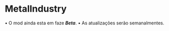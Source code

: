 # MetalIndustry
• O mod ainda esta em faze <i><b>Beta</b></i>.
• As atualizações serão semanalmentes.


